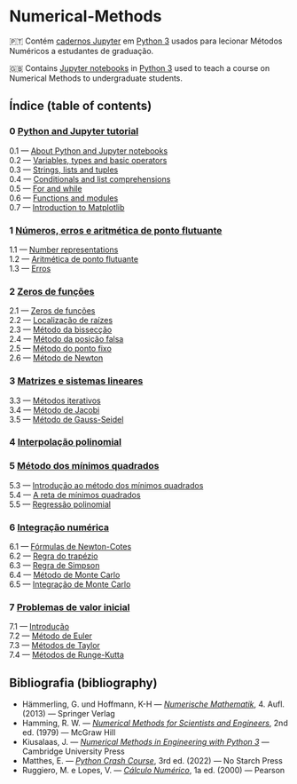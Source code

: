 # Numerical-Methods

🇵🇹 Contém [cadernos Jupyter](https://jupyter-notebook.readthedocs.io/en/stable/) em [Python 3](https://www.python.org/) usados para lecionar Métodos Numéricos a estudantes de graduação.

🇬🇧 Contains [Jupyter
notebooks](https://jupyter-notebook.readthedocs.io/en/stable/) in
[Python 3](https://www.python.org/) used to teach a course on Numerical
Methods to undergraduate students. 

## Índice (table of contents)

### 0 [Python and Jupyter tutorial](https://github.com/pzuehlke/Python-Tutorial)
0.1 — [About Python and Jupyter notebooks](https://github.com/pzuehlke/Python-Tutorial/blob/main/1-about_python_and_jupyter_notebooks.ipynb)<br>
0.2 — [Variables, types and basic operators](https://github.com/pzuehlke/Python-Tutorial/blob/main/2-variables_types_and_basic_operators.ipynb)<br>
0.3 — [Strings, lists and tuples](https://github.com/pzuehlke/Python-Tutorial/blob/main/3-strings_lists_and_tuples.ipynb)<br>
0.4 — [Conditionals and list comprehensions](https://github.com/pzuehlke/Python-Tutorial/blob/main/4-conditionals_and_list_comprehensions.ipynb)<br>
0.5 — [For and while](https://github.com/pzuehlke/Python-Tutorial/blob/main/5-for_and_while.ipynb)<br>
0.6 — [Functions and modules](https://github.com/pzuehlke/Python-Tutorial/blob/main/6-functions_and_modules.ipynb)<br>
0.7 — [Introduction to Matplotlib](https://github.com/pzuehlke/Python-Tutorial/blob/main/7-introduction_to_matplotlib.ipynb)

### 1 [Números, erros e aritmética de ponto flutuante](https://github.com/pzuehlke/Numerical-Methods/tree/main/1-floating_point_arithmetic)
1.1 — [Number representations](https://github.com/pzuehlke/Numerical-Methods/blob/main/1-floating_point_arithmetic/1-1_number_representations.ipynb)<br>
1.2 — [Aritmética de ponto flutuante](https://github.com/pzuehlke/Numerical-Methods/blob/main/1-floating_point_arithmetic/1-2_aritmetica_de_ponto_flutuante.ipynb)<br>
1.3 — [Erros](https://github.com/pzuehlke/Numerical-Methods/blob/main/1-floating_point_arithmetic/1-3_erros.ipynb)

### 2 [Zeros de funções](https://github.com/pzuehlke/Numerical-Methods/tree/main/2-zeros_de_funcoes)
2.1 — [Zeros de funções](https://github.com/pzuehlke/Numerical-Methods/blob/main/2-zeros_de_funcoes/2-1_zeros_de_funcoes.ipynb)<br>
2.2 — [Localização de raízes](https://github.com/pzuehlke/Numerical-Methods/blob/main/2-zeros_de_funcoes/2-2_localizacao_de_zeros.ipynb)<br>
2.3 — [Método da bissecção](https://github.com/pzuehlke/Numerical-Methods/blob/main/2-zeros_de_funcoes/2-3_metodo_da_bisseccao.ipynb)<br>
2.4 — [Método da posição falsa](https://github.com/pzuehlke/Numerical-Methods/blob/main/2-zeros_de_funcoes/2-4_metodo_da_posicao_falsa.ipynb)<br>
2.5 — [Método do ponto fixo](https://github.com/pzuehlke/Numerical-Methods/blob/main/2-zeros_de_funcoes/2-5_metodo_do_ponto_fixo.ipynb)<br>
2.6 — [Método de Newton](https://github.com/pzuehlke/Numerical-Methods/blob/main/2-zeros_de_funcoes/2-6_metodo_de_Newton.ipynb)

### 3 [Matrizes e sistemas lineares](https://github.com/pzuehlke/Numerical-Methods/tree/main/3-sistemas_lineares)<br>
3.3 — [Métodos iterativos](https://github.com/pzuehlke/Numerical-Methods/blob/main/3-sistemas_lineares/3-3_metodos_iterativos.ipynb)<br>
3.4 — [Método de Jacobi](https://github.com/pzuehlke/Numerical-Methods/blob/main/3-sistemas_lineares/3-4_metodo_de_Jacobi.ipynb)<br>
3.5 — [Método de Gauss-Seidel](https://github.com/pzuehlke/Numerical-Methods/blob/main/3-sistemas_lineares/3-5_metodo_de_Gauss-Seidel.ipynb)

### 4 [Interpolação polinomial](https://github.com/pzuehlke/Numerical-Methods/tree/main/4-interpolacao_polinomial)

### 5 [Método dos mínimos quadrados](https://github.com/pzuehlke/Numerical-Methods/tree/main/5-minimos_quadrados)
5.3 — [Introdução ao método dos mínimos quadrados](https://github.com/pzuehlke/Numerical-Methods/blob/main/5-minimos_quadrados/5-3_introducao_ao_metodo_dos_minimos_quadrados.ipynb)<br>
5.4 — [A reta de mínimos quadrados](https://github.com/pzuehlke/Numerical-Methods/blob/main/5-minimos_quadrados/5-4_reta_de_minimos_quadrados.ipynb)<br>
5.5 — [Regressão polinomial](https://github.com/pzuehlke/Numerical-Methods/blob/main/5-minimos_quadrados/5-5_regressao_polinomial.ipynb)

### 6 [Integração numérica](https://github.com/pzuehlke/Numerical-Methods/tree/main/6-integracao_numerica)<br>
6.1 — [Fórmulas de Newton-Cotes](https://github.com/pzuehlke/Numerical-Methods/blob/main/6-integracao_numerica/6-1_formulas_de_Newton-Cotes.ipynb)<br>
6.2 — [Regra do trapézio](https://github.com/pzuehlke/Numerical-Methods/blob/main/6-integracao_numerica/6-2_regra_do_trapezio.ipynb)<br>
6.3 — [Regra de Simpson](https://github.com/pzuehlke/Numerical-Methods/blob/main/6-integracao_numerica/6-3_regra_de_Simpson.ipynb)<br>
6.4 — [Método de Monte Carlo](https://github.com/pzuehlke/Numerical-Methods/blob/main/6-integracao_numerica/6-4_metodo_de_Monte_Carlo.ipynb)<br>
6.5 — [Integração de Monte Carlo](https://github.com/pzuehlke/Numerical-Methods/blob/main/6-integracao_numerica/6-5_integracao_de_Monte_Carlo.ipynb)

### 7 [Problemas de valor inicial](https://github.com/pzuehlke/Numerical-Methods/tree/main/7-problemas_de_valor_inicial)<br>
7.1 — [Introdução](https://github.com/pzuehlke/Numerical-Methods/blob/main/7-problemas_de_valor_inicial/7-1_introducao.ipynb)<br>
7.2 — [Método de Euler](https://github.com/pzuehlke/Numerical-Methods/blob/main/7-problemas_de_valor_inicial/7-2_metodo_de_Euler.ipynb)<br>
7.3 — [Métodos de Taylor](https://github.com/pzuehlke/Numerical-Methods/blob/main/7-problemas_de_valor_inicial/7-3_metodos_de_Taylor.ipynb)<br>
7.4 — [Métodos de Runge-Kutta](https://github.com/pzuehlke/Numerical-Methods/blob/main/7-problemas_de_valor_inicial/7-4_metodos_de_Runge-Kutta.ipynb)

## Bibliografia (bibliography)
* Hämmerling, G. und Hoffmann, K-H — [_Numerische Mathematik_](https://link.springer.com/book/10.1007/978-3-642-57894-6), 4. Aufl. (2013) — Springer Verlag
* Hamming, R. W. — [_Numerical Methods for Scientists and Engineers_](https://store.doverpublications.com/0486652416.html), 2nd
  ed. (1979) — McGraw Hill
* Kiusalaas, J. — [_Numerical Methods in Engineering with Python 3_](https://doi.org/10.1017/CBO9781139523899) —
  Cambridge University Press
* Matthes, E. — [_Python Crash Course_](https://nostarch.com/python-crash-course-3rd-edition), 3rd ed. (2022) — No Starch Press
* Ruggiero, M. e Lopes, V. — [_Cálculo Numérico_](https://br.pearson.com/), 1a ed. (2000) — Pearson
